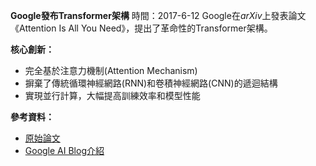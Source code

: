 **Google發布Transformer架構**
時間：2017-6-12
Google在*arXiv*上發表論文《Attention Is All You Need》，提出了革命性的Transformer架構。

**核心創新：**

* 完全基於注意力機制(Attention Mechanism)
* 摒棄了傳統循環神經網路(RNN)和卷積神經網路(CNN)的遞迴結構
* 實現並行計算，大幅提高訓練效率和模型性能

**參考資料：**

* [原始論文](https://arxiv.org/abs/1706.03762)
* [Google AI Blog介紹](https://ai.googleblog.com/2017/08/transformer-novel-neural-network.html)
